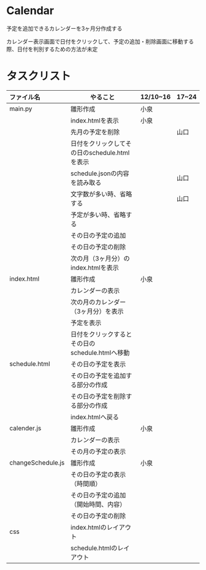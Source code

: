 # Calendar
予定を追加できるカレンダーを3ヶ月分作成する

カレンダー表示画面で日付をクリックして、予定の追加・削除画面に移動する際、日付を判別するための方法が未定

# タスクリスト
|ファイル名           |やること       |12/10~16|17~24   |
|:------------------|--------------|--------|--------|
|main.py            |雛形作成 |小泉 ||
|	                |index.htmlを表示 |小泉 ||
|	                |先月の予定を削除 ||山口|
|	                |日付をクリックしてその日のschedule.htmlを表示 |||
|	                |schedule.jsonの内容を読み取る ||山口|
|                   |文字数が多い時、省略する||山口|
|                   |予定が多い時、省略する|||
|	                |その日の予定の追加 |||
|	                |その日の予定の削除 |||
|	                |次の月（3ヶ月分）のindex.htmlを表示 |||
|index.html         |雛形作成 |小泉 ||
|	                |カレンダーの表示 |||
|	                |次の月のカレンダー（3ヶ月分）を表示 |||
|	                |予定を表示 |||
|	                |日付をクリックするとその日のschedule.htmlへ移動 |||
|schedule.html      |その日の予定を表示 |||
|	                |その日の予定を追加する部分の作成 |||
|	                |その日の予定を削除する部分の作成 |||
|	                |index.htmlへ戻る |||
|calender.js        |雛形作成 |小泉||
|                   |カレンダーの表示 ||
|	                |その月の予定の表示 |||
|changeSchedule.js  |雛形作成|小泉||
|	                |その日の予定の表示（時間順） |||
|	                |その日の予定の追加（開始時間、内容） |||
|	                |その日の予定の削除 |||
|css	            |index.htmlのレイアウト |||
|	                |schedule.htmlのレイアウト |||
